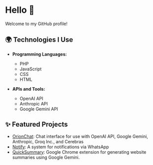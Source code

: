 # Hello 👋

Welcome to my GitHub profile!

## 🌍 Technologies I Use

- **Programming Languages:**
  - PHP
  - JavaScript
  - CSS
  - HTML

- **APIs and Tools:**
  - OpenAI API
  - Anthropic API
  - Google Gemini API


## ✨ Featured Projects
- [OrionChat](https://github.com/EliasPereirah/OrionChat): Chat interface for use with OpenAI API, Google Gemini, Anthropic, Groq Inc., and Cerebras
- [Notify](https://github.com/EliasPereirah/Notify): A system for notifications via WhatsApp
- [QuickSummary](https://github.com/EliasPereirah/QuickSummary): Google Chrome extension for generating website summaries using Google Gemini.
